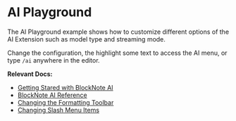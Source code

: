 # AI Playground

The AI Playground example shows how to customize different options of the AI Extension such as model type and streaming mode.

Change the configuration, the highlight some text to access the AI menu, or type `/ai` anywhere in the editor.

**Relevant Docs:**

- [Getting Stared with BlockNote AI](/docs/features/ai/getting-started)
- [BlockNote AI Reference](/docs/features/ai/reference)
- [Changing the Formatting Toolbar](/docs/react/components/formatting-toolbar)
- [Changing Slash Menu Items](/docs/react/components/suggestion-menus)
